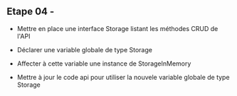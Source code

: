 
## Etape 04 - 

* Mettre en place une interface Storage listant les méthodes CRUD de l'API 

* Déclarer une variable globale de type Storage 

* Affecter à cette variable une instance de StorageInMemory

* Mettre à jour le code api pour utiliser la nouvele variable globale de type Storage


